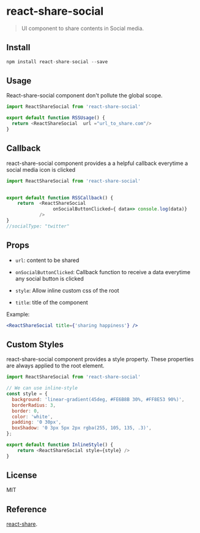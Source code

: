 # react-share-social

> UI component to share contents in Social media.

  
## Install

```js
npm install react-share-social --save
``` 

## Usage

React-share-social component don't pollute the global scope.

```js
import ReactShareSocial from 'react-share-social' 

export default function RSSUsage() {
  return <ReactShareSocial  url ="url_to_share.com"/>
}


```
## Callback

 react-share-social component provides a a helpful callback everytime a social media icon is clicked

```js
import ReactShareSocial from 'react-share-social' 
 

export default function RSSCallback() { 
    return  <ReactShareSocial  
                 onSocialButtonClicked={ data=> console.log(data)}    
            />
}
//socialType: "twitter"
```
## Props

- `url`: content to be shared

- `onSocialButtonClicked`: Callback function to receive a data everytime any social button is clicked

- `style`: Allow inline custom css of the root

- `title`: title of the component

Example:

```jsx
<ReactShareSocial title={'sharing happiness'} />
```
## Custom Styles

 react-share-social component provides a style property. These properties are always applied to the root element.

```js
import ReactShareSocial from 'react-share-social' 

// We can use inline-style
const style = {
  background: 'linear-gradient(45deg, #FE6B8B 30%, #FF8E53 90%)',
  borderRadius: 3,
  border: 0,
  color: 'white',
  padding: '0 30px',
  boxShadow: '0 3px 5px 2px rgba(255, 105, 135, .3)',
};

export default function InlineStyle() { 
    return <ReactShareSocial style={style} />
}
```

## License

MIT

## Reference

[react-share](https://www.npmjs.com/package/react-share).
